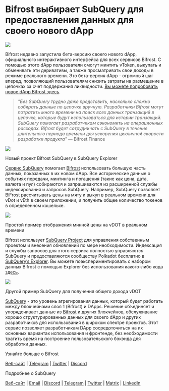 # Bifrost выбирает SubQuery для предоставления данных для своего нового dApp

![](https://miro.medium.com/max/1400/0*nqNosmn0y7FHOI42)

Bifrost недавно запустила бета-версию своего нового dApp, официального интерактивного интерфейса для всех сервисов Bifrost. С помощью этого dApp пользователи смогут минтить vToken, выкупать и обменивать эти деривативы, а также просматривать свои доходы в режиме реального времени. Это бета-версия dApp - огромный шаг вперед, позволяющий пользователям снизить затраты на размещение в цепочках за счет поддержания ликвидности. [Вы можете попробовать новое dApp Bifrost здесь](https://apps.bifrost.finance/).

> _"Без SubQuery трудно даже представить, насколько сложно собирать данные по цепочке вручную. Разработчики Bifrost могут потратить много времени на поиск всех данных транзакций в цепочке, которые будут использоваться для истории транзакций. SubQuery помогает разработчикам сэкономить на операционных расходах. Bifrost будет сотрудничать с SubQuery в течение длительного периода времени для ускорения цикличной скорости разработки продукта"_ — Bifrost.Finance

![](https://miro.medium.com/max/1400/0*_JK-h0rjef6rk1ot)

Новый проект Bifrost SubQuery в SubQuery Explorer

[Сервис SubQuery](https://subquery.network/) помогает [Bifrost](https://bifrost.finance/) использовать большую часть данных, показанных в их новом dApp. Все исторические данные о событиях передачи, минтинга и погашения (такие как цена, дата, валюта и пул) собираются и запрашиваются из расширенной службы индексирования и запросов SubQuery. Например, SubQuery позволяет BiFrost рассчитывать цены на мяту и выкуп в реальном времени для vDot и vEth в своем приложении, и получить общее количество токенов в определенном кошельке.

![](https://miro.medium.com/max/1400/0*WIxvwcgPIHzCf0E3)

Простой пример отображения минной цены на vDOT в реальном времени

Bifrost использует [SubQuery Project](https://project.subquery.network/) для управления собственным проектом и внесения обновлений по мере необходимости. Индексация и службы запросов для этого сервиса полностью управляются SubQuery и предоставляются сообществу Polkadot бесплатно в [SubQuery’s Explorer](https://explorer.subquery.network/). Вы можете поэкспериментировать с набором данных Bifrost с помощью Explorer без использования какого-либо кода [здесь](https://explorer.subquery.network/subquery/bifrost-finance/subql).

![](https://miro.medium.com/max/1400/0*J9Rao6oyFMxVNWzZ)

Другой пример SubQuery для получения общего дохода vDOT

[SubQuery](https://subquery.network/) - это уровень агрегирования данных, который будет работать между блокчейнами слоя 1 (Bifrost) и DApps. Решение объединяет и упорядочивает данные из [Bifrost](https://bifrost.finance/) и других блокчейнов, обслуживание хорошо структурированных данных для своего dApp и других разработчиков для использования в широком спектре проектов. Этот сервис позволяет разработчикам DApp сосредоточиться на их основных вариантах использования и фронтенде, без необходимости тратить время на построение пользовательского бэкэнда для обработки данных.

Узнайте больше о Bifrost

[Веб-сайт](https://bifrost.finance/) | [Telegram](https://t.me/bifrost_finance) | [Twitter](https://twitter.com/bifrost_finance) | [Discord](https://discord.gg/XjnjdKBNXj)

Подробнее о SubQuery

[Веб-сайт](https://subquery.network/) | [Email](mailto:hello@subquery.network) | [Discord](https://discord.com/invite/78zg8aBSMG) | [Telegram](https://t.me/subquerynetwork) | [Twitter](https://twitter.com/subquerynetwork) | [Matrix](https://matrix.to/#/#subquery:matrix.org) | [LinkedIn](https://www.linkedin.com/company/subquery)
